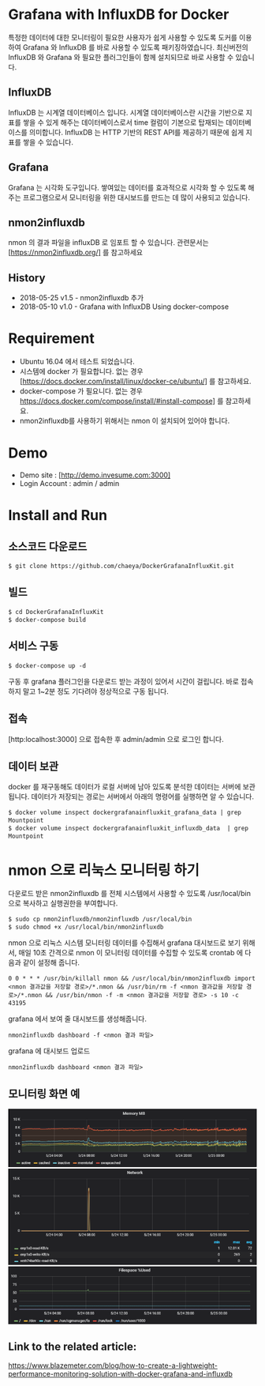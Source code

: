 # Grafana with InfluxDB for Docker
특정한 데이터에 대한 모니터링이 필요한 사용자가 쉽게 사용할 수 있도록 도커를 이용하여 Grafana 와 InfluxDB 를 바로 사용할 수 있도록 패키징하였습니다.
최신버전의 InfluxDB 와 Grafana 와 필요한 플러그인들이 함께 설치되므로 바로 사용할 수 있습니다.

## InfluxDB
InfluxDB 는 시계열 데이터베이스 입니다.
시계열 데이터베이스란 시간을 기반으로 지표를 쌓을 수 있게 해주는 데이터베이스로서 time 컬럼이 기본으로 탑재되는 데이터베이스를 의미합니다.
InfluxDB 는 HTTP 기반의 REST API를 제공하기 때문에 쉽게 지표를 쌓을 수 있습니다.

## Grafana
Grafana 는 시각화 도구입니다. 
쌓여있는 데이터를 효과적으로 시각화 할 수 있도록 해주는 프로그램으로서 모니터링을 위한 대시보드를 만드는 데 많이 사용되고 있습니다.

## nmon2influxdb
nmon 의 결과 파일을 influxDB 로 임포트 할 수 있습니다.
관련문서는 [https://nmon2influxdb.org/] 를 참고하세요

## History
* 2018-05-25 v1.5 - nmon2influxdb 추가
* 2018-05-10 v1.0 - Grafana with InfluxDB Using docker-compose


# Requirement
- Ubuntu 16.04 에서 테스트 되었습니다.
- 시스템에 docker 가 필요합니다. 없는 경우 [https://docs.docker.com/install/linux/docker-ce/ubuntu/] 를 참고하세요.
- docker-compose 가 필요니다. 없는 경우 https://docs.docker.com/compose/install/#install-compose] 를 참고하세요.
- nmon2influxdb를 사용하기 위해서는 nmon 이 설치되어 있어야 합니다. 


# Demo
- Demo site : [http://demo.invesume.com:3000]
- Login Account : admin / admin

# Install and Run

## 소스코드 다운로드
```
$ git clone https://github.com/chaeya/DockerGrafanaInfluxKit.git
```

## 빌드
```
$ cd DockerGrafanaInfluxKit
$ docker-compose build
```

## 서비스 구동
```
$ docker-compose up -d
```
구동 후 grafana 플러그인을 다운로드 받는 과정이 있어서 시간이 걸립니다.
바로 접속하지 말고 1~2분 정도 기다려야 정상적으로 구동 됩니다.

## 접속

[http:localhost:3000] 으로 접속한 후 admin/admin 으로 로그인 합니다.

## 데이터 보관
docker 를 재구동해도 데이터가 로컬 서버에 남아 있도록 분석한 데이터는 서버에 보관됩니다.
데이터가 저장되는 경로는 서버에서 아래의 명령어를 실행하면 알 수 있습니다.
```
$ docker volume inspect dockergrafanainfluxkit_grafana_data | grep Mountpoint
$ docker volume inspect dockergrafanainfluxkit_influxdb_data  | grep Mountpoint
```

# nmon 으로 리눅스 모니터링 하기

다운로드 받은 nmon2influxdb 를 전체 시스템에서 사용할 수 있도록 /usr/local/bin 으로 복사하고 실행권한을 부여합니다.
```
$ sudo cp nmon2influxdb/nmon2influxdb /usr/local/bin
$ sudo chmod +x /usr/local/bin/nmon2influxdb
```

nmon 으로 리눅스 시스템 모니터링 데이터를 수집해서 grafana 대시보드로 보기 위해서, 매일 10초 간격으로 nmon 이 모니터링 데이터를 수집할 수 있도록 crontab 에 다음과 같이 설정해 줍니다.
```
0 0 * * * /usr/bin/killall nmon && /usr/local/bin/nmon2influxdb import <nmon 결과값을 저장할 경로>/*.nmon && /usr/bin/rm -f <nmon 결과값을 저장할 경로>/*.nmon && /usr/bin/nmon -f -m <nmon 결과값을 저장할 경로> -s 10 -c 43195
```

grafana 에서 보여 줄 대시보드를 생성해줍니다.
```
nmon2influxdb dashboard -f <nmon 결과 파일>
```

grafana 에 대시보드 업로드
```
nmon2influxdb dashboard <nmon 결과 파일>
```


## 모니터링 화면 예

![Memory](https://github.com/chaeya/DockerGrafanaInfluxKit/blob/master/nmon2influxdb/mem.png)
![Network](https://github.com/chaeya/DockerGrafanaInfluxKit/blob/master/nmon2influxdb/network.png)
![Disk](https://github.com/chaeya/DockerGrafanaInfluxKit/blob/master/nmon2influxdb/du.png)




## Link to the related article: 
https://www.blazemeter.com/blog/how-to-create-a-lightweight-performance-monitoring-solution-with-docker-grafana-and-influxdb
